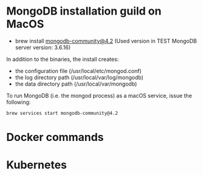 # MongoDB installation guild on MacOS


* brew install mongodb-community@4.2
(Used version in TEST MongoDB server version: 3.6.16)


In addition to the binaries, the install creates:

- the configuration file (/usr/local/etc/mongod.conf)
- the log directory path (/usr/local/var/log/mongodb)
- the data directory path (/usr/local/var/mongodb)


To run MongoDB (i.e. the mongod process) as a macOS service, issue the following:

```
brew services start mongodb-community@4.2
```


# Docker commands


# Kubernetes



